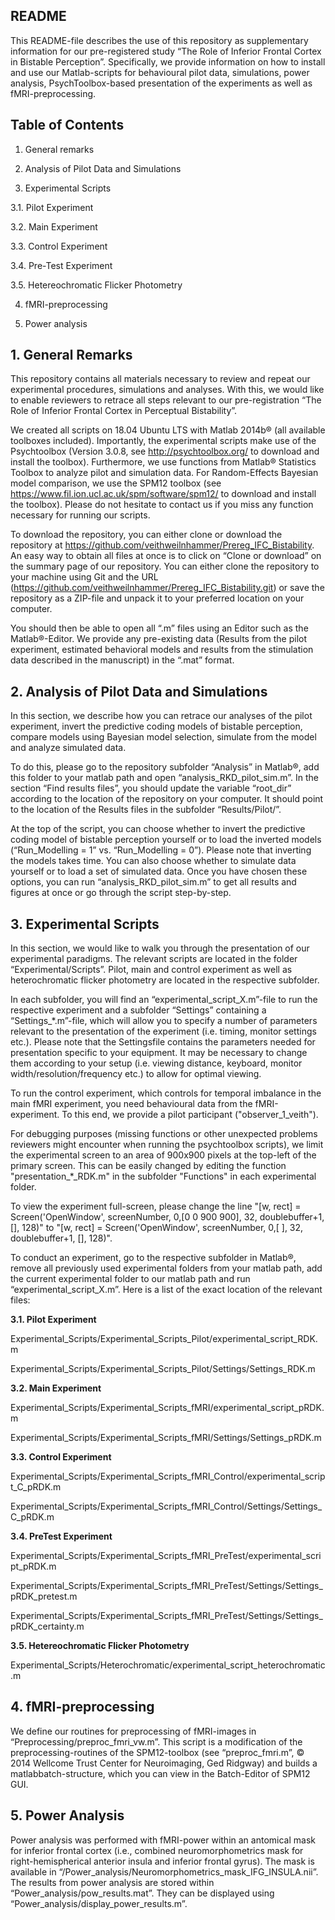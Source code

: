 ## README
This README-file describes the use of this repository as supplementary information for our pre-registered study “The Role of Inferior Frontal Cortex in Bistable Perception”. Specifically, we provide information on how to install and use our Matlab-scripts for behavioural pilot data, simulations, power analysis, PsychToolbox-based presentation of the experiments as well as fMRI-preprocessing.

## Table of Contents
1. General remarks

2. Analysis of Pilot Data and Simulations

3. Experimental Scripts

3.1. Pilot Experiment

3.2. Main Experiment

3.3. Control Experiment

3.4. Pre-Test Experiment

3.5. Hetereochromatic Flicker Photometry

4. fMRI-preprocessing

5. Power analysis


## 1. General Remarks
This repository contains all materials necessary to review and repeat our experimental procedures, simulations and analyses. With this, we would like to enable reviewers to retrace all steps relevant to our pre-registration “The Role of Inferior Frontal Cortex in Perceptual Bistability”. 

We created all scripts on 18.04 Ubuntu LTS with Matlab 2014b® (all available toolboxes included). Importantly, the experimental scripts make use of the Psychtoolbox (Version 3.0.8, see <http://psychtoolbox.org/> to download and install the toolbox). Furthermore, we use functions from Matlab® Statistics Toolbox to analyze pilot and simulation data. For Random-Effects Bayesian model comparison, we use the SPM12 toolbox (see <https://www.fil.ion.ucl.ac.uk/spm/software/spm12/> to download and install the toolbox). Please do not hesitate to contact us if you miss any function necessary for running our scripts.

To download the repository, you can either clone or download the repository at <https://github.com/veithweilnhammer/Prereg_IFC_Bistability>. An easy way to obtain all files at once is to click on “Clone or download” on the summary page of our repository. You can either clone the repository to your machine using Git and the URL (<https://github.com/veithweilnhammer/Prereg_IFC_Bistability.git>) or save the repository as a ZIP-file and unpack it to your preferred location on your computer.

You should then be able to open all “.m” files using an Editor such as the Matlab®-Editor. We provide any pre-existing data (Results from the pilot experiment, estimated behavioral models and results from the stimulation data described in the manuscript) in the “.mat” format. 


## 2. Analysis of Pilot Data and Simulations
In this section, we describe how you can retrace our analyses of the pilot experiment, invert the predictive coding models of bistable perception, compare models using Bayesian model selection, simulate from the model and analyze simulated data. 

To do this, please go to the repository subfolder “Analysis” in Matlab®, add this folder to your matlab path and open “analysis_RKD_pilot_sim.m”. In the section “Find results files”, you should update the variable “root_dir” according to the location of the repository on your computer. It should point to the location of the Results files in the subfolder “Results/Pilot/”. 

At the top of the script, you can choose whether to invert the predictive coding model of bistable perception yourself or to load the inverted models (“Run_Modelling = 1” vs. “Run_Modelling = 0”). Please note that inverting the models takes time. You can also choose whether to simulate data yourself or to load a set of simulated data. Once you have chosen these options, you can run “analysis_RKD_pilot_sim.m” to get all results and figures at once or go through the script step-by-step.


## 3. Experimental Scripts
In this section, we would like to walk you through the presentation of our experimental paradigms. The relevant scripts are located in the folder “Experimental/Scripts”. Pilot, main and control experiment as well as heterochromatic flicker photometry are located in the respective subfolder. 

In each subfolder, you will find an “experimental_script_X.m”-file to run the respective experiment and a subfolder “Settings” containing a “Settings_*.m”-file, which will allow you to specify a number of parameters relevant to the presentation of the experiment (i.e. timing, monitor settings etc.). Please note that the Settingsfile contains the parameters needed for presentation specific to your equipment. It may be necessary to change them according to your setup (i.e. viewing distance, keyboard, monitor width/resolution/frequency etc.) to allow for optimal viewing.

To run the control experiment, which controls for temporal imbalance in the main fMRI experiment, you need behavioural data from the fMRI-experiment. To this end, we provide a pilot participant ("observer_1_veith").

For debugging purposes (missing functions or other unexpected problems reviewers might encounter when running the psychtoolbox scripts), we limit the experimental screen to an area of 900x900 pixels at the top-left of the primary screen. This can be easily changed by editing the function "presentation_*_RDK.m" in the subfolder "Functions" in each experimental folder. 

To view the experiment full-screen, please change the line "[w, rect] = Screen('OpenWindow', screenNumber, 0,[0 0 900 900], 32, doublebuffer+1, [], 128)" to "[w, rect] = Screen('OpenWindow', screenNumber, 0,[ ], 32, doublebuffer+1, [], 128)".


To conduct an experiment, go to the respective subfolder in Matlab®, remove all previously used experimental folders from your matlab path, add the current experimental folder to our matlab path and run “experimental_script_X.m”. Here is a list of the exact location of the relevant files: 


**3.1. Pilot Experiment**

Experimental_Scripts/Experimental_Scripts_Pilot/experimental_script_RDK.m

Experimental_Scripts/Experimental_Scripts_Pilot/Settings/Settings_RDK.m 

**3.2. Main Experiment**

Experimental_Scripts/Experimental_Scripts_fMRI/experimental_script_pRDK.m

Experimental_Scripts/Experimental_Scripts_fMRI/Settings/Settings_pRDK.m 

**3.3. Control Experiment**

Experimental_Scripts/Experimental_Scripts_fMRI_Control/experimental_script_C_pRDK.m 

Experimental_Scripts/Experimental_Scripts_fMRI_Control/Settings/Settings_C_pRDK.m 

**3.4. PreTest Experiment**

Experimental_Scripts/Experimental_Scripts_fMRI_PreTest/experimental_script_pRDK.m 

Experimental_Scripts/Experimental_Scripts_fMRI_PreTest/Settings/Settings_pRDK_pretest.m 

Experimental_Scripts/Experimental_Scripts_fMRI_PreTest/Settings/Settings_pRDK_certainty.m 

**3.5. Hetereochromatic Flicker Photometry**

Experimental_Scripts/Heterochromatic/experimental_script_heterochromatic.m

## 4. fMRI-preprocessing
We define our routines for preprocessing of fMRI-images in “Preprocessing/preproc_fmri_vw.m”. This script is a modification of the preprocessing-routines of the SPM12-toolbox (see “preproc_fmri.m”, © 2014 Wellcome Trust Center for Neuroimaging, Ged Ridgway) and builds a matlabbatch-structure, which you can view in the Batch-Editor of SPM12 GUI.

## 5. Power Analysis
Power analysis was performed with fMRI-power within an antomical mask for inferior frontal cortex (i.e., combined neuromorphometrics mask for right-hemispherical anterior insula and inferior frontal gyrus). The mask is available in “/Power_analysis/Neuromorphometrics_mask_IFG_INSULA.nii”. The results from power analysis are stored within “Power_analysis/pow_results.mat”. They can be displayed using “Power_analysis/display_power_results.m”.
